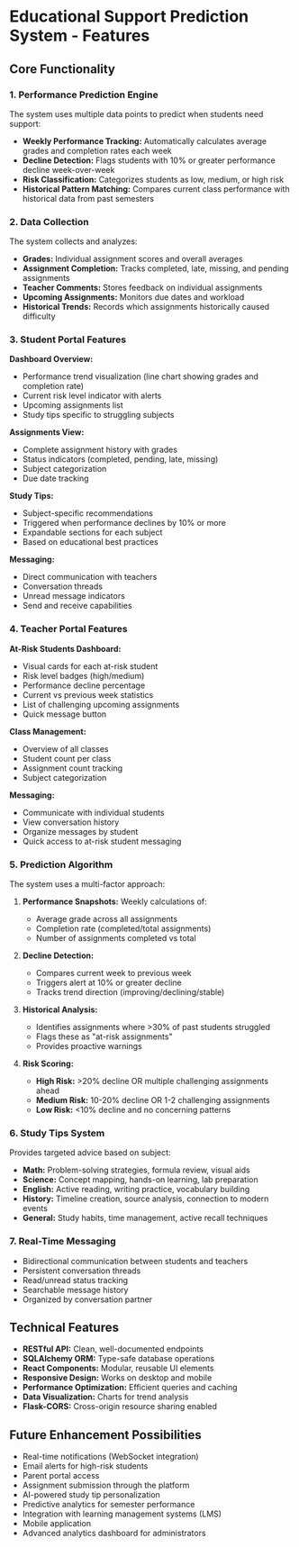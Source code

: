 # Educational Support Prediction System - Features

## Core Functionality

### 1. Performance Prediction Engine

The system uses multiple data points to predict when students need support:

- **Weekly Performance Tracking:** Automatically calculates average grades and completion rates each week
- **Decline Detection:** Flags students with 10% or greater performance decline week-over-week
- **Risk Classification:** Categorizes students as low, medium, or high risk
- **Historical Pattern Matching:** Compares current class performance with historical data from past semesters

### 2. Data Collection

The system collects and analyzes:

- **Grades:** Individual assignment scores and overall averages
- **Assignment Completion:** Tracks completed, late, missing, and pending assignments
- **Teacher Comments:** Stores feedback on individual assignments
- **Upcoming Assignments:** Monitors due dates and workload
- **Historical Trends:** Records which assignments historically caused difficulty

### 3. Student Portal Features

**Dashboard Overview:**
- Performance trend visualization (line chart showing grades and completion rate)
- Current risk level indicator with alerts
- Upcoming assignments list
- Study tips specific to struggling subjects

**Assignments View:**
- Complete assignment history with grades
- Status indicators (completed, pending, late, missing)
- Subject categorization
- Due date tracking

**Study Tips:**
- Subject-specific recommendations
- Triggered when performance declines by 10% or more
- Expandable sections for each subject
- Based on educational best practices

**Messaging:**
- Direct communication with teachers
- Conversation threads
- Unread message indicators
- Send and receive capabilities

### 4. Teacher Portal Features

**At-Risk Students Dashboard:**
- Visual cards for each at-risk student
- Risk level badges (high/medium)
- Performance decline percentage
- Current vs previous week statistics
- List of challenging upcoming assignments
- Quick message button

**Class Management:**
- Overview of all classes
- Student count per class
- Assignment count tracking
- Subject categorization

**Messaging:**
- Communicate with individual students
- View conversation history
- Organize messages by student
- Quick access to at-risk student messaging

### 5. Prediction Algorithm

The system uses a multi-factor approach:

1. **Performance Snapshots:** Weekly calculations of:
   - Average grade across all assignments
   - Completion rate (completed/total assignments)
   - Number of assignments completed vs total

2. **Decline Detection:**
   - Compares current week to previous week
   - Triggers alert at 10% or greater decline
   - Tracks trend direction (improving/declining/stable)

3. **Historical Analysis:**
   - Identifies assignments where >30% of past students struggled
   - Flags these as "at-risk assignments"
   - Provides proactive warnings

4. **Risk Scoring:**
   - **High Risk:** >20% decline OR multiple challenging assignments ahead
   - **Medium Risk:** 10-20% decline OR 1-2 challenging assignments
   - **Low Risk:** <10% decline and no concerning patterns

### 6. Study Tips System

Provides targeted advice based on subject:

- **Math:** Problem-solving strategies, formula review, visual aids
- **Science:** Concept mapping, hands-on learning, lab preparation
- **English:** Active reading, writing practice, vocabulary building
- **History:** Timeline creation, source analysis, connection to modern events
- **General:** Study habits, time management, active recall techniques

### 7. Real-Time Messaging

- Bidirectional communication between students and teachers
- Persistent conversation threads
- Read/unread status tracking
- Searchable message history
- Organized by conversation partner

## Technical Features

- **RESTful API:** Clean, well-documented endpoints
- **SQLAlchemy ORM:** Type-safe database operations
- **React Components:** Modular, reusable UI elements
- **Responsive Design:** Works on desktop and mobile
- **Performance Optimization:** Efficient queries and caching
- **Data Visualization:** Charts for trend analysis
- **Flask-CORS:** Cross-origin resource sharing enabled

## Future Enhancement Possibilities

- Real-time notifications (WebSocket integration)
- Email alerts for high-risk students
- Parent portal access
- Assignment submission through the platform
- AI-powered study tip personalization
- Predictive analytics for semester performance
- Integration with learning management systems (LMS)
- Mobile application
- Advanced analytics dashboard for administrators